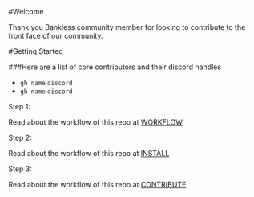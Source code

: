 #Welcome

Thank you Bankless community member for looking to contribute to the front face of our community.

#Getting Started

###Here are a list of core contributors and their discord handles

- `gh name` `discord`
- `gh name` `discord`

Step 1:

Read about the workflow of this repo at [WORKFLOW](../docs/WORKFLOW.md)

Step 2:

Read about the workflow of this repo at [INSTALL](../docs/INSTALL.md)

Step 3:

Read about the workflow of this repo at [CONTRIBUTE](../docs/CONTRIBUTE.md)